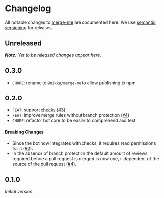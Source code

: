 # Changelog

All notable changes to [merge-me](https://github.com/nikku/merge-me) are documented here. We use [semantic versioning](http://semver.org/) for releases.

## Unreleased

___Note:__ Yet to be released changes appear here._

## 0.3.0

* `CHORE`: rename to `@nikku/merge-me` to allow publishing to npm

## 0.2.0

* `FEAT`: support [checks](https://developer.github.com/v3/checks/) ([#3](https://github.com/nikku/merge-me/issues/3))
* `FEAT`: improve merge rules without branch protection ([#4](https://github.com/nikku/merge-me/issues/4))
* `CHORE`: refactor bot core to be easier to comprehend and test

#### Breaking Changes

* Since the bot now integrates with checks, it requires read permissions for it ([#3](https://github.com/nikku/merge-me/issues/3)).
* In the absence of branch protection the default amount of reviews required before a pull request is merged is now one, independent of the source of the pull request ([#4](https://github.com/nikku/merge-me/issues/4)).


## 0.1.0

_Initial version._